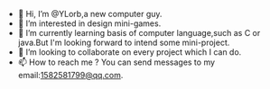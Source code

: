 - 👋 Hi, I’m @YLorb,a new computer guy.
- 👀 I’m interested in design mini-games.
- 🌱 I’m currently learning basis of computer language,such as C or java.But I'm looking forward to intend some mini-project.
- 💞️ I’m looking to collaborate on every project which I can do.
- 📫 How to reach me ? You can send messages to my email:1582581799@qq.com.

<!---
YLorb/YLorb is a ✨ special ✨ repository because its `README.md` (this file) appears on your GitHub profile.
You can click the Preview link to take a look at your changes.
--->
